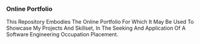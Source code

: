 ### Online Portfolio
This Repository Embodies The Online Portfolio For Which It May Be Used To Showcase My Projects And Skillset,
In The Seeking And Application Of A Software Engineering Occupation Placement.